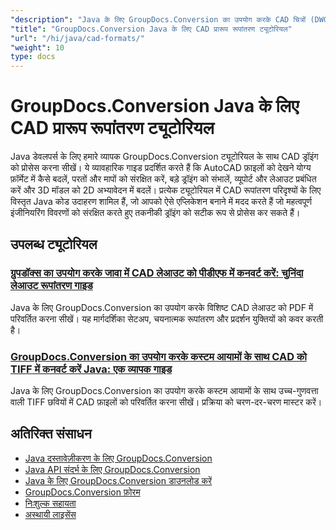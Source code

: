 ```yaml
---
"description": "Java के लिए GroupDocs.Conversion का उपयोग करके CAD चित्रों (DWG, DXF, DGN, आदि) को अन्य प्रारूपों में परिवर्तित करने के लिए चरण-दर-चरण ट्यूटोरियल।"
"title": "GroupDocs.Conversion Java के लिए CAD प्रारूप रूपांतरण ट्यूटोरियल"
"url": "/hi/java/cad-formats/"
"weight": 10
type: docs
---
```

# GroupDocs.Conversion Java के लिए CAD प्रारूप रूपांतरण ट्यूटोरियल

Java डेवलपर्स के लिए हमारे व्यापक GroupDocs.Conversion ट्यूटोरियल के साथ CAD ड्रॉइंग को प्रोसेस करना सीखें। ये व्यावहारिक गाइड प्रदर्शित करते हैं कि AutoCAD फ़ाइलों को देखने योग्य फ़ॉर्मेट में कैसे बदलें, परतों और मापों को संरक्षित करें, बड़े ड्रॉइंग को संभालें, व्यूपोर्ट और लेआउट प्रबंधित करें और 3D मॉडल को 2D अभ्यावेदन में बदलें। प्रत्येक ट्यूटोरियल में CAD रूपांतरण परिदृश्यों के लिए विस्तृत Java कोड उदाहरण शामिल हैं, जो आपको ऐसे एप्लिकेशन बनाने में मदद करते हैं जो महत्वपूर्ण इंजीनियरिंग विवरणों को संरक्षित करते हुए तकनीकी ड्रॉइंग को सटीक रूप से प्रोसेस कर सकते हैं।

## उपलब्ध ट्यूटोरियल

### [ग्रुपडॉक्स का उपयोग करके जावा में CAD लेआउट को पीडीएफ में कनवर्ट करें: चुनिंदा लेआउट रूपांतरण गाइड](./groupdocs-java-cad-to-pdf-selective-layouts/)
Java के लिए GroupDocs.Conversion का उपयोग करके विशिष्ट CAD लेआउट को PDF में परिवर्तित करना सीखें। यह मार्गदर्शिका सेटअप, चयनात्मक रूपांतरण और प्रदर्शन युक्तियों को कवर करती है।

### [GroupDocs.Conversion का उपयोग करके कस्टम आयामों के साथ CAD को TIFF में कनवर्ट करें Java: एक व्यापक गाइड](./cad-conversion-tiff-custom-dimensions-groupdocs-java/)
Java के लिए GroupDocs.Conversion का उपयोग करके कस्टम आयामों के साथ उच्च-गुणवत्ता वाली TIFF छवियों में CAD फ़ाइलों को परिवर्तित करना सीखें। प्रक्रिया को चरण-दर-चरण मास्टर करें।

## अतिरिक्त संसाधन

- [Java दस्तावेज़ीकरण के लिए GroupDocs.Conversion](https://docs.groupdocs.com/conversion/java/)
- [Java API संदर्भ के लिए GroupDocs.Conversion](https://reference.groupdocs.com/conversion/java/)
- [Java के लिए GroupDocs.Conversion डाउनलोड करें](https://releases.groupdocs.com/conversion/java/)
- [GroupDocs.Conversion फ़ोरम](https://forum.groupdocs.com/c/conversion)
- [निःशुल्क सहायता](https://forum.groupdocs.com/)
- [अस्थायी लाइसेंस](https://purchase.groupdocs.com/temporary-license/)